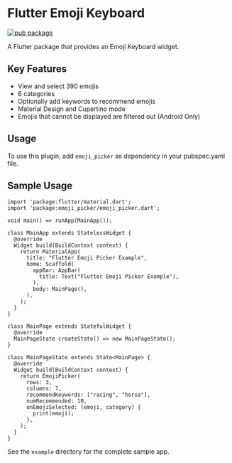 # Flutter Emoji Keyboard

[![pub package](https://img.shields.io/pub/v/emoji_picker.svg)](https://pub.dartlang.org/packages/emoji_picker)

A Flutter package that provides an Emoji Keyboard widget.

## Key Features
* View and select 390 emojis
* 6 categories
* Optionally add keywords to recommend emojis
* Material Design and Cupertino mode
* Emojis that cannot be displayed are filtered out (Android Only)


## Usage
To use this plugin, add `emoji_picker` as dependency in your pubspec.yaml file.

## Sample Usage

```
import 'package:flutter/material.dart';
import 'package:emoji_picker/emoji_picker.dart';

void main() => runApp(MainApp());

class MainApp extends StatelessWidget {
  @override
  Widget build(BuildContext context) {
    return MaterialApp(
      title: "Flutter Emoji Picker Example",
      home: Scaffold(
        appBar: AppBar(
          title: Text("Flutter Emoji Picker Example"),
        ),
        body: MainPage(),
      ),
    );
  }
}

class MainPage extends StatefulWidget {
  @override
  MainPageState createState() => new MainPageState();
}

class MainPageState extends State<MainPage> {
  @override
  Widget build(BuildContext context) {
    return EmojiPicker(
      rows: 3,
      columns: 7,
      recommendKeywords: ["racing", "horse"],
      numRecommended: 10,
      onEmojiSelected: (emoji, category) {
        print(emoji);
      },
    );
  }
}
```
See the `example` directory for the complete sample app.
